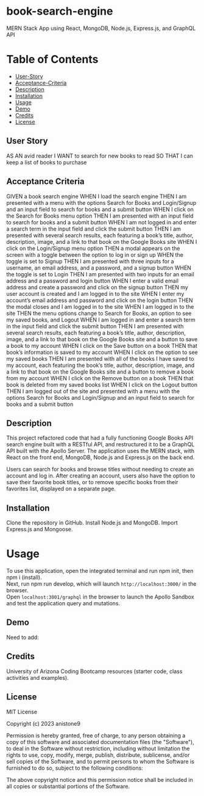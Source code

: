 # book-search-engine
MERN Stack App using React, MongoDB, Node.js, Express.js, and GraphQL API

# Table of Contents   
- [User-Story](#user-story)
- [Acceptance-Criteria](#acceptance-criteria)
- [Description](#description)   
- [Installation](#installation)
- [Usage](#usage)
- [Demo](#demo)
- [Credits](#credits)  
- [License](#license) 

## User Story  
AS AN avid reader
I WANT to search for new books to read
SO THAT I can keep a list of books to purchase   
  
## Acceptance Criteria    
GIVEN a book search engine
WHEN I load the search engine
THEN I am presented with a menu with the options Search for Books and Login/Signup and an input field to search for books and a submit button
WHEN I click on the Search for Books menu option
THEN I am presented with an input field to search for books and a submit button
WHEN I am not logged in and enter a search term in the input field and click the submit button
THEN I am presented with several search results, each featuring a book’s title, author, description, image, and a link to that book on the Google Books site
WHEN I click on the Login/Signup menu option
THEN a modal appears on the screen with a toggle between the option to log in or sign up
WHEN the toggle is set to Signup
THEN I am presented with three inputs for a username, an email address, and a password, and a signup button
WHEN the toggle is set to Login
THEN I am presented with two inputs for an email address and a password and login button
WHEN I enter a valid email address and create a password and click on the signup button
THEN my user account is created and I am logged in to the site
WHEN I enter my account’s email address and password and click on the login button
THEN the modal closes and I am logged in to the site
WHEN I am logged in to the site
THEN the menu options change to Search for Books, an option to see my saved books, and Logout
WHEN I am logged in and enter a search term in the input field and click the submit button
THEN I am presented with several search results, each featuring a book’s title, author, description, image, and a link to that book on the Google Books site and a button to save a book to my account
WHEN I click on the Save button on a book
THEN that book’s information is saved to my account
WHEN I click on the option to see my saved books
THEN I am presented with all of the books I have saved to my account, each featuring the book’s title, author, description, image, and a link to that book on the Google Books site and a button to remove a book from my account
WHEN I click on the Remove button on a book
THEN that book is deleted from my saved books list
WHEN I click on the Logout button
THEN I am logged out of the site and presented with a menu with the options Search for Books and Login/Signup and an input field to search for books and a submit button   

## Description     
This project refactored code that had a fully functioning Google Books API search engine built with a RESTful API, and restructured it to be a GraphQL API built with the Apollo Server. The application uses the MERN stack, with React on the front end, MongoDB, Node.js and Express.js on the back end.    

Users can search for books and browse titles without needing to create an account and log in. After creating an account, users also have the option to save their favorite book titles, or to remove specific books from their favorites list, displayed on a separate page.     

## Installation   
Clone the repository in GitHub. Install Node.js and MongoDB. Import Express.js and Mongoose.                 

# Usage    
To use this application, open the integrated terminal and run npm init, then npm i (install).    
Next, run npm run develop, which will launch `http://localhost:3000/` in the browser.    
Open `localhost:3001/graphql` in the browser to launch the Apollo Sandbox and test the application query and mutations.             

## Demo   
Need to add:

## Credits   
University of Arizona Coding Bootcamp resources (starter code, class activities and examples).    

## License  

MIT License

Copyright (c) 2023 anistone9

Permission is hereby granted, free of charge, to any person obtaining a copy
of this software and associated documentation files (the "Software"), to deal
in the Software without restriction, including without limitation the rights
to use, copy, modify, merge, publish, distribute, sublicense, and/or sell
copies of the Software, and to permit persons to whom the Software is
furnished to do so, subject to the following conditions:

The above copyright notice and this permission notice shall be included in all
copies or substantial portions of the Software.



